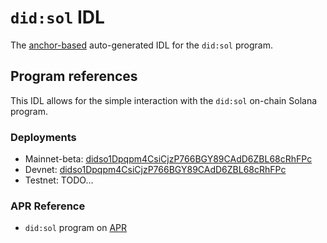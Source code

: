 # `did:sol` IDL

The [anchor-based](https://github.com/coral-xyz/anchor) auto-generated IDL for the `did:sol` program.

## Program references

This IDL allows for the simple interaction with the `did:sol` on-chain Solana program.

### Deployments

- Mainnet-beta: [didso1Dpqpm4CsiCjzP766BGY89CAdD6ZBL68cRhFPc](https://explorer.solana.com/address/didso1Dpqpm4CsiCjzP766BGY89CAdD6ZBL68cRhFPc)
- Devnet: [didso1Dpqpm4CsiCjzP766BGY89CAdD6ZBL68cRhFPc](https://explorer.solana.com/address/didso1Dpqpm4CsiCjzP766BGY89CAdD6ZBL68cRhFPc?cluster=devnet)
- Testnet: TODO...

### APR Reference

- `did:sol` program on [APR](https://www.apr.dev/program/didso1Dpqpm4CsiCjzP766BGY89CAdD6ZBL68cRhFPc)

